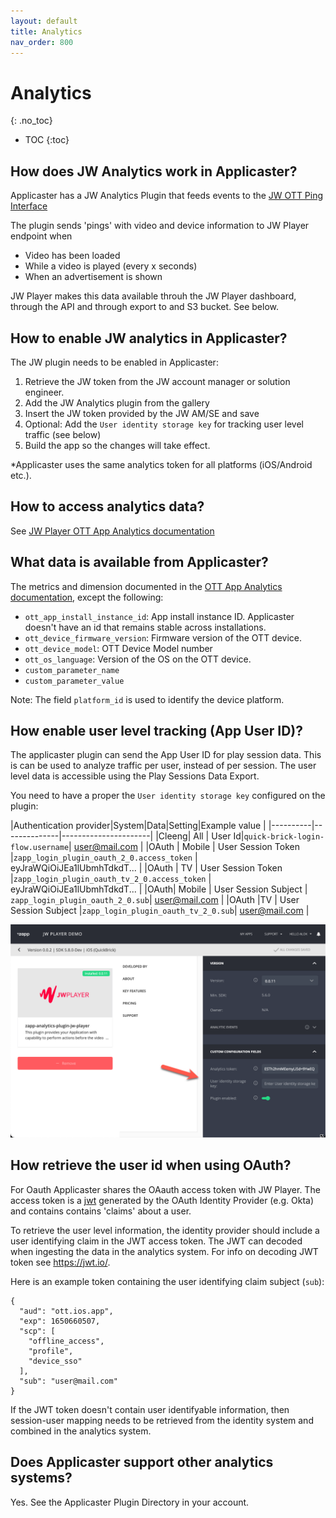 ```yaml
---
layout: default
title: Analytics
nav_order: 800
---
```

# Analytics
{: .no_toc}

- TOC
{:toc}

## How does JW Analytics work in Applicaster? 
Applicaster has a JW Analytics Plugin that feeds events to the [JW OTT Ping Interface](https://github.com/jwplayer/ott-web-app/blob/develop/docs/features/video-analytics.md)

The plugin sends 'pings' with video and device information to JW Player endpoint when
- Video has been loaded
- While a video is played (every x seconds)
- When an advertisement is shown

JW Player makes this data available throuh the JW Player dashboard, through the API and through export to and S3 bucket. See below.

## How to enable JW analytics in Applicaster?
The JW plugin needs to be enabled in Applicaster:
1. Retrieve the JW token from the JW account manager or solution engineer.
1. Add the JW Analytics plugin from the gallery
1. Insert the JW token provided by the JW AM/SE and save
1. Optional: Add the `User identity storage key` for tracking user level traffic (see below)
1. Build the app so the changes will take effect.

 *Applicaster uses the same analytics token for all platforms (iOS/Android etc.). 

## How to access analytics data? 
See [JW Player OTT App Analytics documentation](https://github.com/jwplayer/applicaster-docs/raw/main/OTT%20Apps%20Analytics.pdf)

## What data is available from Applicaster?
The metrics and dimension documented in the [OTT App Analytics documentation](https://github.com/jwplayer/applicaster-docs/raw/main/OTT%20Apps%20Analytics.pdf), except the following: 
- `ott_app_install_instance_id`: App install instance ID. Applicaster doesn't have an id that remains stable across installations. 
- `ott_device_firmware_version`: Firmware version of the OTT device.  
- `ott_device_model`: OTT Device Model number
- `ott_os_language`: Version of the OS on the OTT device.  
- `custom_parameter_name`
- `custom_parameter_value`

Note: The field `platform_id` is used to identify the device platform. 

## How enable user level tracking (App User ID)? 
The applicaster plugin can send the App User ID for play session data. This is can be used to analyze traffic per user, instead of per session. The  user level data is  accessible using the Play Sessions Data Export.

You need to have a proper the `User identity storage key` configured on the plugin:

|Authentication provider|System|Data|Setting|Example value |
|----------|--------------|----------------------|
|Cleeng| All | User Id|`quick-brick-login-flow.username`| user@mail.com |
|OAuth | Mobile | User Session Token |`zapp_login_plugin_oauth_2_0.access_token` | eyJraWQiOiJEa1lUbmhTdkdT... |
|OAuth | TV | User Session Token |`zapp_login_plugin_oauth_tv_2_0.access_token` | eyJraWQiOiJEa1lUbmhTdkdT... |
|OAuth| Mobile | User Session Subject | `zapp_login_plugin_oauth_2_0.sub`| user@mail.com |
|OAuth |TV | User Session Subject |`zapp_login_plugin_oauth_tv_2_0.sub`| user@mail.com |


<img src="./img/analytics-user-identity-key.png" width="768">

## How retrieve the user id when using OAuth? 
For Oauth Applicaster shares the OAauth access token with JW Player. The access token is a [jwt](https://jwt.io/) generated by the OAuth Identity Provider (e.g. Okta) and contains contains 'claims' about a user.

To retrieve the user level information, the identity provider should include a user identifying claim in the JWT access token. The JWT can decoded when ingesting the data in the analytics system. For info on decoding JWT token see https://jwt.io/.

Here is an example token containing the user identifying claim subject (`sub`): 
```
{
  "aud": "ott.ios.app",
  "exp": 1650660507,
  "scp": [
    "offline_access",
    "profile",
    "device_sso"
  ],
  "sub": "user@mail.com"
}
```

If the JWT token doesn't contain user identifyable information, then session-user mapping needs to be retrieved from the identity system and combined in the analytics system. 

## Does Applicaster support other analytics systems?
Yes. See the Applicaster Plugin Directory in your account.
